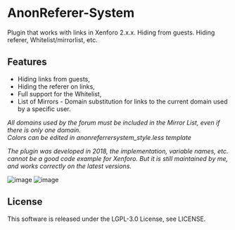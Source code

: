 # AnonReferer-System
Plugin that works with links in Xenforo 2.x.x. Hiding from guests. Hiding referer, Whitelist/mirrorlist, etc.

## Features
- Hiding links from guests,
- Hiding the referer on links,
- Full support for the Whitelist,
- List of Mirrors - Domain substitution for links to the current domain used by a specific user.

*All domains used by the forum must be included in the Mirror List, even if there is only one domain.*<br/>
*Colors can be edited in anonreferrersystem_style.less template*

*The plugin was developed in 2018, the implementation, variable names, etc. cannot be a good code example for Xenforo. But it is still maintained by me, and works correctly on the latest versions.*

![image](https://user-images.githubusercontent.com/123785508/218905407-459857b0-006e-4069-9891-47e5898a41e2.png)
![image](https://user-images.githubusercontent.com/123785508/218905430-b9e83891-a476-4882-9fad-f751c1140bf0.png)

## License
This software is released under the LGPL-3.0 License, see LICENSE.
